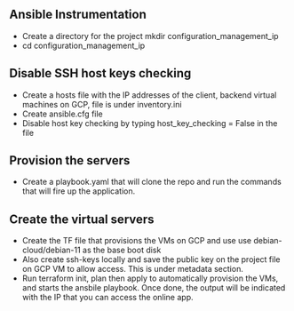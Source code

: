 ## Ansible Instrumentation
* Create a directory for the project mkdir configuration_management_ip
* cd configuration_management_ip
## Disable SSH host keys checking
* Create a hosts file with the IP addresses of the client, backend virtual machines on GCP, file is under inventory.ini
* Create ansible.cfg file
* Disable host key checking by typing host_key_checking = False in the file
## Provision the servers
* Create a playbook.yaml that will clone the repo and run the commands that will fire up the application.
## Create the virtual servers
* Create the TF file that provisions the VMs on GCP and use use debian-cloud/debian-11 as the base boot disk
* Also create ssh-keys locally and save the public key on the project file on GCP VM to allow access. This is under metadata section.
* Run terraform init, plan then apply to automatically provision the VMs, and starts the ansbile playbook. Once done, the output will be indicated with the IP that you can access the online app.